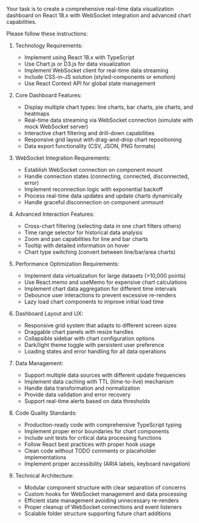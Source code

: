 Your task is to create a comprehensive real-time data visualization dashboard on React 18.x with WebSocket integration and advanced chart capabilities.

Please follow these instructions:

1. Technology Requirements:
   - Implement using React 18.x with TypeScript
   - Use Chart.js or D3.js for data visualization
   - Implement WebSocket client for real-time data streaming
   - Include CSS-in-JS solution (styled-components or emotion)
   - Use React Context API for global state management

2. Core Dashboard Features:
   - Display multiple chart types: line charts, bar charts, pie charts, and heatmaps
   - Real-time data streaming via WebSocket connection (simulate with mock WebSocket server)
   - Interactive chart filtering and drill-down capabilities
   - Responsive grid layout with drag-and-drop chart repositioning
   - Data export functionality (CSV, JSON, PNG formats)

3. WebSocket Integration Requirements:
   - Establish WebSocket connection on component mount
   - Handle connection states (connecting, connected, disconnected, error)
   - Implement reconnection logic with exponential backoff
   - Process real-time data updates and update charts dynamically
   - Handle graceful disconnection on component unmount

4. Advanced Interaction Features:
   - Cross-chart filtering (selecting data in one chart filters others)
   - Time range selector for historical data analysis
   - Zoom and pan capabilities for line and bar charts
   - Tooltip with detailed information on hover
   - Chart type switching (convert between line/bar/area charts)

5. Performance Optimization Requirements:
   - Implement data virtualization for large datasets (>10,000 points)
   - Use React.memo and useMemo for expensive chart calculations
   - Implement chart data aggregation for different time intervals
   - Debounce user interactions to prevent excessive re-renders
   - Lazy load chart components to improve initial load time

6. Dashboard Layout and UX:
   - Responsive grid system that adapts to different screen sizes
   - Draggable chart panels with resize handles
   - Collapsible sidebar with chart configuration options
   - Dark/light theme toggle with persistent user preference
   - Loading states and error handling for all data operations

7. Data Management:
   - Support multiple data sources with different update frequencies
   - Implement data caching with TTL (time-to-live) mechanism
   - Handle data transformation and normalization
   - Provide data validation and error recovery
   - Support real-time alerts based on data thresholds

8. Code Quality Standards:
   - Production-ready code with comprehensive TypeScript typing
   - Implement proper error boundaries for chart components
   - Include unit tests for critical data processing functions
   - Follow React best practices with proper hook usage
   - Clean code without TODO comments or placeholder implementations
   - Implement proper accessibility (ARIA labels, keyboard navigation)

9. Technical Architecture:
   - Modular component structure with clear separation of concerns
   - Custom hooks for WebSocket management and data processing
   - Efficient state management avoiding unnecessary re-renders
   - Proper cleanup of WebSocket connections and event listeners
   - Scalable folder structure supporting future chart additions